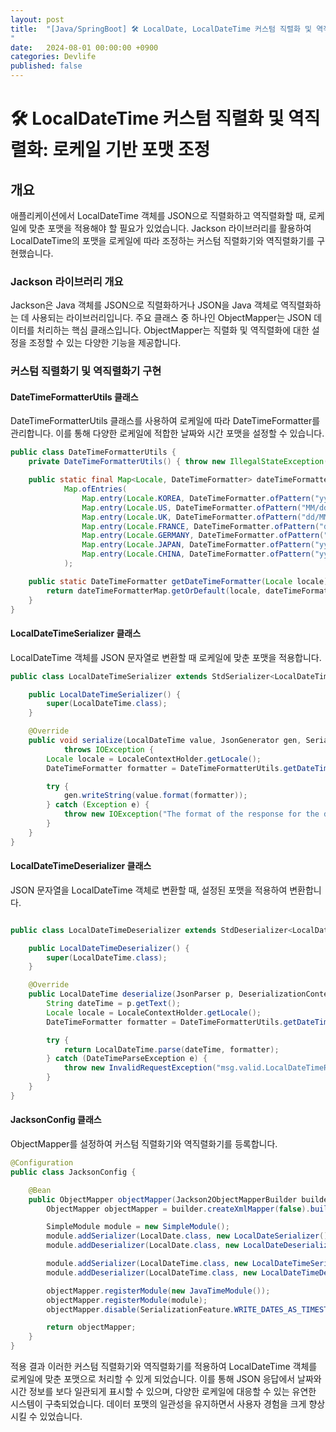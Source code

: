 ```yaml
---
layout: post
title:  "[Java/SpringBoot] 🛠️ LocalDate, LocalDateTime 커스텀 직렬화 및 역직렬화: 사용자 Locale 기반 포맷팅
"
date:   2024-08-01 00:00:00 +0900
categories: Devlife
published: false
---
```

# 🛠️ LocalDateTime 커스텀 직렬화 및 역직렬화: 로케일 기반 포맷 조정
## 개요
애플리케이션에서 LocalDateTime 객체를 JSON으로 직렬화하고 역직렬화할 때, 로케일에 맞춘 포맷을 적용해야 할 필요가 있었습니다. Jackson 라이브러리를 활용하여 LocalDateTime의 포맷을 로케일에 따라 조정하는 커스텀 직렬화기와 역직렬화기를 구현했습니다.

### Jackson 라이브러리 개요
Jackson은 Java 객체를 JSON으로 직렬화하거나 JSON을 Java 객체로 역직렬화하는 데 사용되는 라이브러리입니다. 주요 클래스 중 하나인 ObjectMapper는 JSON 데이터를 처리하는 핵심 클래스입니다. ObjectMapper는 직렬화 및 역직렬화에 대한 설정을 조정할 수 있는 다양한 기능을 제공합니다.

### 커스텀 직렬화기 및 역직렬화기 구현
#### DateTimeFormatterUtils 클래스

DateTimeFormatterUtils 클래스를 사용하여 로케일에 따라 DateTimeFormatter를 관리합니다. 이를 통해 다양한 로케일에 적합한 날짜와 시간 포맷을 설정할 수 있습니다.

```java
public class DateTimeFormatterUtils {
    private DateTimeFormatterUtils() { throw new IllegalStateException("Utility class");} 

    public static final Map<Locale, DateTimeFormatter> dateTimeFormatterMap =
            Map.ofEntries(
                Map.entry(Locale.KOREA, DateTimeFormatter.ofPattern("yyyy-MM-dd HH:mm:ss")),
                Map.entry(Locale.US, DateTimeFormatter.ofPattern("MM/dd/yyyy HH:mm:ss")),
                Map.entry(Locale.UK, DateTimeFormatter.ofPattern("dd/MM/yyyy HH:mm:ss")),
                Map.entry(Locale.FRANCE, DateTimeFormatter.ofPattern("dd/MM/yyyy HH:mm:ss")),
                Map.entry(Locale.GERMANY, DateTimeFormatter.ofPattern("dd.MM.yyyy HH:mm:ss")),
                Map.entry(Locale.JAPAN, DateTimeFormatter.ofPattern("yyyy/MM/dd HH:mm:ss")),
                Map.entry(Locale.CHINA, DateTimeFormatter.ofPattern("yyyy-MM-dd HH:mm:ss"))
            );

    public static DateTimeFormatter getDateTimeFormatter(Locale locale) {
        return dateTimeFormatterMap.getOrDefault(locale, dateTimeFormatterMap.get(Locale.KOREA));
    }
}

```
#### LocalDateTimeSerializer 클래스
LocalDateTime 객체를 JSON 문자열로 변환할 때 로케일에 맞춘 포맷을 적용합니다.
```java
public class LocalDateTimeSerializer extends StdSerializer<LocalDateTime> {

    public LocalDateTimeSerializer() {
        super(LocalDateTime.class);
    }

    @Override
    public void serialize(LocalDateTime value, JsonGenerator gen, SerializerProvider provider)
            throws IOException {
        Locale locale = LocaleContextHolder.getLocale();
        DateTimeFormatter formatter = DateTimeFormatterUtils.getDateTimeFormatter(locale);

        try {
            gen.writeString(value.format(formatter));
        } catch (Exception e) {
            throw new IOException("The format of the response for the datetime field is invalid.", e);
        }
    }
}
```

#### LocalDateTimeDeserializer 클래스

JSON 문자열을 LocalDateTime 객체로 변환할 때, 설정된 포맷을 적용하여 변환합니다.

```java

public class LocalDateTimeDeserializer extends StdDeserializer<LocalDateTime> {

    public LocalDateTimeDeserializer() {
        super(LocalDateTime.class);
    }

    @Override
    public LocalDateTime deserialize(JsonParser p, DeserializationContext ctxt) throws IOException {
        String dateTime = p.getText();
        Locale locale = LocaleContextHolder.getLocale();
        DateTimeFormatter formatter = DateTimeFormatterUtils.getDateTimeFormatter(locale);

        try {
            return LocalDateTime.parse(dateTime, formatter);
        } catch (DateTimeParseException e) {
            throw new InvalidRequestException("msg.valid.LocalDateTimeRange.field", "");
        }
    }
}
```
#### JacksonConfig 클래스

ObjectMapper를 설정하여 커스텀 직렬화기와 역직렬화기를 등록합니다.

```java
@Configuration
public class JacksonConfig {

    @Bean
    public ObjectMapper objectMapper(Jackson2ObjectMapperBuilder builder) {
        ObjectMapper objectMapper = builder.createXmlMapper(false).build();

        SimpleModule module = new SimpleModule();
        module.addSerializer(LocalDate.class, new LocalDateSerializer());
        module.addDeserializer(LocalDate.class, new LocalDateDeserializer());

        module.addSerializer(LocalDateTime.class, new LocalDateTimeSerializer());
        module.addDeserializer(LocalDateTime.class, new LocalDateTimeDeserializer());

        objectMapper.registerModule(new JavaTimeModule());
        objectMapper.registerModule(module);
        objectMapper.disable(SerializationFeature.WRITE_DATES_AS_TIMESTAMPS);

        return objectMapper;
    }
}
```
적용 결과
이러한 커스텀 직렬화기와 역직렬화기를 적용하여 LocalDateTime 객체를 로케일에 맞춘 포맷으로 처리할 수 있게 되었습니다. 이를 통해 JSON 응답에서 날짜와 시간 정보를 보다 일관되게 표시할 수 있으며, 다양한 로케일에 대응할 수 있는 유연한 시스템이 구축되었습니다. 데이터 포맷의 일관성을 유지하면서 사용자 경험을 크게 향상시킬 수 있었습니다.